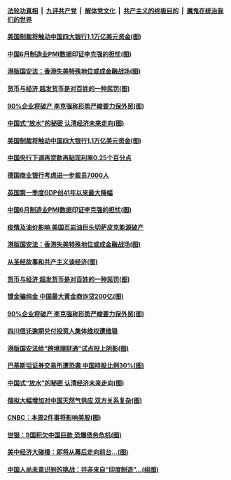 ####  [法轮功真相](../../../../basic/blob/master/README.md?t=07011701) &nbsp;|&nbsp; [九评共产党](../../../../9ping.md/blob/master/README.md?t=07011701) &nbsp;|&nbsp; [解体党文化](../../../../jtdwh.md/blob/master/README.md?t=07011701)  &nbsp;|&nbsp; [共产主义的终极目的](../../../../gczydzjmd.md/blob/master/README.md?t=07011701) &nbsp;|&nbsp; [魔鬼在统治我们的世界](../../../../mgztzwmdsj.md/blob/master/README.md?t=07011701) 

#### [美国制裁将触动中国四大银行1.1万亿美元资金(图)](../pages/p5/938247.md?t=07011701) 

#### [中国6月制造业PMI数据印证李克强的担忧(图)](../pages/p5/938245.md?t=07011701) 

#### [港版国安法：香港失美特殊地位或成金融战场(图)](../pages/p5/938230.md?t=07011701) 

#### [货币与经济 超发货币是对百姓的一种惩罚(图)](../pages/p5/938130.md?t=07011701) 

#### [90%企业将破产 李克强称形势严峻要力保外贸(图)](../pages/p5/938142.md?t=07011701) 

#### [中国式“放水”的秘密 认清经济未来走向(图)](../pages/p5/938113.md?t=07011701) 

#### [美国制裁将触动中国四大银行1.1万亿美元资金(图)](../pages/p5/938247.md?t=07011701) 

#### [中国央行下调再贷款再贴现利率0.25个百分点](../pages/p5/938264.md?t=07011701) 

#### [德国商业银行考虑进一步裁员7000人](../pages/p5/938262.md?t=07011701) 

#### [英国第一季度GDP创41年以来最大降幅](../pages/p5/938261.md?t=07011701) 

#### [中国6月制造业PMI数据印证李克强的担忧(图)](../pages/p5/938245.md?t=07011701) 

#### [疫情及油价影响 美国页岩油巨头切萨皮克能源破产](../pages/p5/938232.md?t=07011701) 

#### [港版国安法：香港失美特殊地位或成金融战场(图)](../pages/p5/938230.md?t=07011701) 

#### [从圣经故事和共产主义谈经济(图)](../pages/p5/938133.md?t=07011701) 

#### [货币与经济 超发货币是对百姓的一种惩罚(图)](../pages/p5/938130.md?t=07011701) 

#### [镀金骗纯金 中国最大黄金商诈贷200亿(图)](../pages/p5/938160.md?t=07011701) 

#### [90%企业将破产 李克强称形势严峻要力保外贸(图)](../pages/p5/938142.md?t=07011701) 

#### [四川信讬逾期兑付投资人集体维权遭维稳](../pages/p5/938159.md?t=07011701) 

#### [港版国安法给“跨境理财通”试点投上阴影(图)](../pages/p5/938156.md?t=07011701) 

#### [巴基斯坦证券交易所遭恐袭 中国持股比例30%(图)](../pages/p5/938118.md?t=07011701) 

#### [中国式“放水”的秘密 认清经济未来走向(图)](../pages/p5/938113.md?t=07011701) 

#### [俄拟大幅增加对中国天然气供应 双方关系复杂(图)](../pages/p5/938110.md?t=07011701) 

#### [CNBC：本周2件事将影响美股(图)](../pages/p5/938078.md?t=07011701) 

#### [世银︰9国积欠中国巨款 恐爆债务危机(图)](../pages/p5/938074.md?t=07011701) 

#### [美中经济大碰撞：即将从幕后走向前台…(图)](../pages/p5/938024.md?t=07011701) 

#### [中国人尚未意识到的挑战：并非来自“印度制造”…(组图)](../pages/p5/938013.md?t=07011701) 

